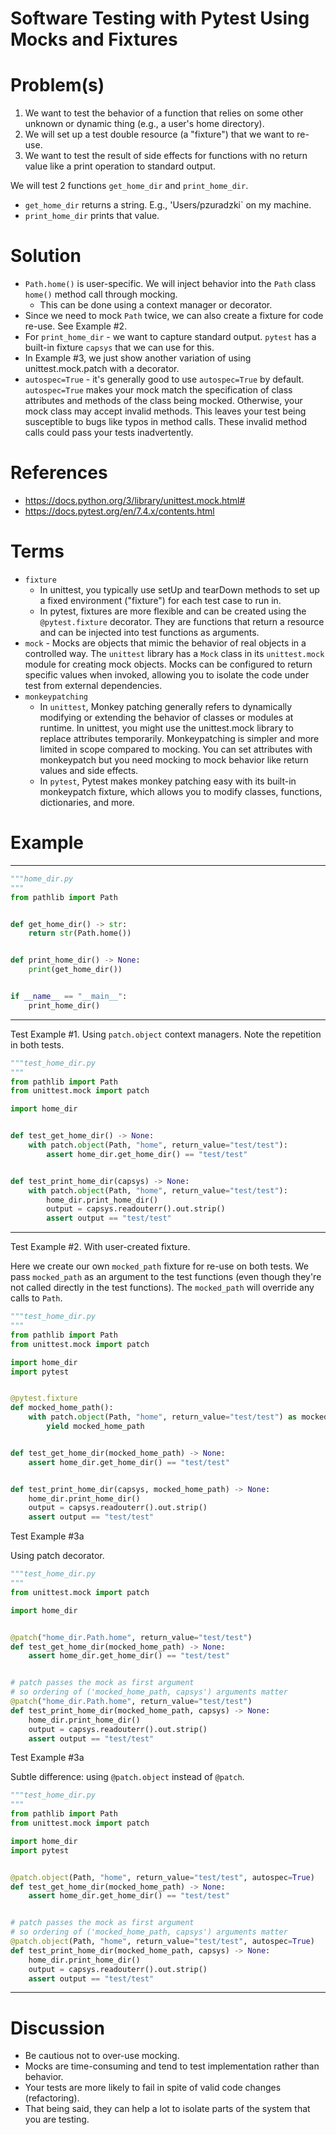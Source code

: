 # Software Testing with Pytest Using Mocks and Fixtures

# Problem(s)
1) We want to test the behavior of a function that relies on some other unknown or dynamic thing (e.g., a user's home directory).
2) We will set up a test double resource (a "fixture") that we want to re-use.
3) We want to test the result of side effects for functions with no return value like a print operation to standard output.

We will test 2 functions `get_home_dir` and `print_home_dir`.
* `get_home_dir` returns a string. E.g., 'Users/pzuradzki` on my machine.
* `print_home_dir` prints that value.
                                                                  
# Solution
         
* `Path.home()` is user-specific. We will inject behavior into the `Path` class `home()` method call through mocking.
  * This can be done using a context manager or decorator.
* Since we need to mock `Path` twice, we can also create a fixture for code re-use. See Example #2.
* For `print_home_dir` - we want to capture standard output. `pytest` has a built-in fixture `capsys` that we can use for this.
* In Example #3, we just show another variation of using unittest.mock.patch with a decorator.
* `autospec=True` - it's generally good to use `autospec=True` by default. `autospec=True` makes your mock match the specification of class attributes and methods of the class being mocked. Otherwise, your mock class may accept invalid methods. This leaves your test being susceptible to bugs like typos in method calls. These invalid method calls could pass your tests inadvertently.

# References
* https://docs.python.org/3/library/unittest.mock.html#
* https://docs.pytest.org/en/7.4.x/contents.html

# Terms
* `fixture`
    * In unittest, you typically use setUp and tearDown methods to set up a fixed environment ("fixture") for each test case to run in.
    * In pytest, fixtures are more flexible and can be created using the `@pytest.fixture` decorator. They are functions that return a resource and can be injected into test functions as arguments.
* `mock` - Mocks are objects that mimic the behavior of real objects in a controlled way. The `unittest` library has a `Mock` class in its `unittest.mock` module for creating mock objects. Mocks can be configured to return specific values when invoked, allowing you to isolate the code under test from external dependencies.
* `monkeypatching` 
    * In `unittest`, Monkey patching generally refers to dynamically modifying or extending the behavior of classes or modules at runtime. In unittest, you might use the unittest.mock library to replace attributes temporarily. Monkeypatching is simpler and more limited in scope compared to mocking. You can set attributes with monkeypatch but you need mocking to mock behavior like return values and side effects.
    * In `pytest`, Pytest makes monkey patching easy with its built-in monkeypatch fixture, which allows you to modify classes, functions, dictionaries, and more.

# Example
___

```python
"""home_dir.py
"""
from pathlib import Path


def get_home_dir() -> str:
    return str(Path.home())


def print_home_dir() -> None:
    print(get_home_dir())


if __name__ == "__main__":
    print_home_dir()
```

___

Test Example #1. Using `patch.object` context managers. Note the repetition in both tests.

```python
"""test_home_dir.py
"""
from pathlib import Path
from unittest.mock import patch

import home_dir


def test_get_home_dir() -> None:
    with patch.object(Path, "home", return_value="test/test"):
        assert home_dir.get_home_dir() == "test/test"


def test_print_home_dir(capsys) -> None:
    with patch.object(Path, "home", return_value="test/test"):
        home_dir.print_home_dir()
        output = capsys.readouterr().out.strip()
        assert output == "test/test"
```

___

Test Example #2. With user-created fixture.

Here we create our own `mocked_path` fixture for re-use on both tests. We pass `mocked_path` as an argument to the test functions (even though they're not called directly in the test functions). The `mocked_path` will override any calls to `Path`.

```python
"""test_home_dir.py
"""
from pathlib import Path
from unittest.mock import patch

import home_dir
import pytest


@pytest.fixture
def mocked_home_path():
    with patch.object(Path, "home", return_value="test/test") as mocked_home_path:
        yield mocked_home_path


def test_get_home_dir(mocked_home_path) -> None:
    assert home_dir.get_home_dir() == "test/test"


def test_print_home_dir(capsys, mocked_home_path) -> None:
    home_dir.print_home_dir()
    output = capsys.readouterr().out.strip()
    assert output == "test/test"

```

Test Example #3a

Using patch decorator.

```python
"""test_home_dir.py
"""
from unittest.mock import patch

import home_dir


@patch("home_dir.Path.home", return_value="test/test")
def test_get_home_dir(mocked_home_path) -> None:
    assert home_dir.get_home_dir() == "test/test"


# patch passes the mock as first argument
# so ordering of ('mocked_home_path, capsys') arguments matter
@patch("home_dir.Path.home", return_value="test/test")
def test_print_home_dir(mocked_home_path, capsys) -> None:
    home_dir.print_home_dir()
    output = capsys.readouterr().out.strip()
    assert output == "test/test"

```

Test Example #3a

Subtle difference: using `@patch.object` instead of `@patch`.
```python
"""test_home_dir.py
"""
from pathlib import Path
from unittest.mock import patch

import home_dir
import pytest


@patch.object(Path, "home", return_value="test/test", autospec=True)
def test_get_home_dir(mocked_home_path) -> None:
    assert home_dir.get_home_dir() == "test/test"


# patch passes the mock as first argument
# so ordering of ('mocked_home_path, capsys') arguments matter
@patch.object(Path, "home", return_value="test/test", autospec=True)
def test_print_home_dir(mocked_home_path, capsys) -> None:
    home_dir.print_home_dir()
    output = capsys.readouterr().out.strip()
    assert output == "test/test"
```
___

# Discussion
* Be cautious not to over-use mocking. 
* Mocks are time-consuming and tend to test implementation rather than behavior. 
* Your tests are more likely to fail in spite of valid code changes (refactoring).
* That being said, they can help a lot to isolate parts of the system that you are testing.
